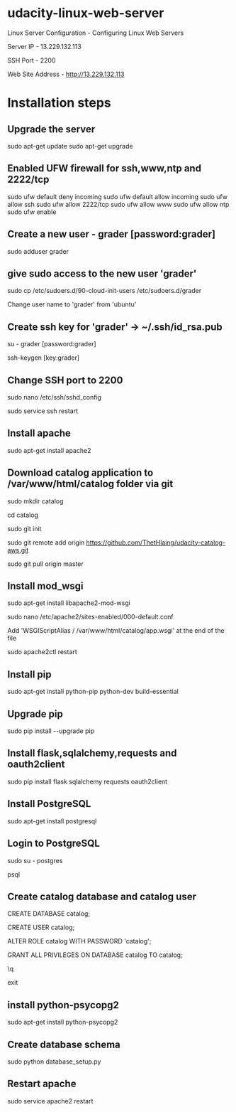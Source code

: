 # udacity-linux-web-server
Linux Server Configuration - Configuring Linux Web Servers

Server IP - 13.229.132.113

SSH Port - 2200

Web Site Address - http://13.229.132.113



# Installation steps

## Upgrade the server

sudo apt-get update
sudo apt-get upgrade


## Enabled UFW firewall for ssh,www,ntp and 2222/tcp

sudo ufw default deny incoming
sudo ufw default allow incoming
sudo ufw allow ssh
sudo ufw allow 2222/tcp
sudo ufw allow www
sudo ufw allow ntp
sudo ufw enable


## Create a new user - grader [password:grader]

sudo adduser grader

## give sudo access to the new user 'grader'

sudo cp /etc/sudoers.d/90-cloud-init-users /etc/sudoers.d/grader

Change user name to 'grader' from 'ubuntu'

## Create ssh key for 'grader' -> ~/.ssh/id_rsa.pub

su - grader [password:grader] 

ssh-keygen [key:grader]

## Change SSH port to 2200

sudo nano /etc/ssh/sshd_config

sudo service ssh restart

## Install apache

sudo apt-get install apache2

## Download catalog application to /var/www/html/catalog folder via git

sudo mkdir catalog

cd catalog

sudo git init

sudo git remote add origin https://github.com/ThetHlaing/udacity-catalog-aws.git

sudo git pull origin master



## Install mod_wsgi 

sudo apt-get install libapache2-mod-wsgi

sudo nano /etc/apache2/sites-enabled/000-default.conf

Add 'WSGIScriptAlias / /var/www/html/catalog/app.wsgi' at the end of the file

sudo apache2ctl restart



## Install pip

sudo apt-get install python-pip python-dev build-essential


## Upgrade pip

sudo pip install --upgrade pip


## Install flask,sqlalchemy,requests and oauth2client

sudo pip install flask sqlalchemy requests oauth2client


## Install PostgreSQL 

sudo apt-get install postgresql


## Login to PostgreSQL

sudo su - postgres

psql



## Create catalog database and catalog user

CREATE DATABASE catalog;

CREATE USER catalog;

ALTER ROLE catalog WITH PASSWORD 'catalog';

GRANT ALL PRIVILEGES ON DATABASE catalog TO catalog;

\q

exit



## install python-psycopg2

sudo apt-get install python-psycopg2


## Create database schema

sudo python database_setup.py


## Restart apache

sudo service apache2 restart


